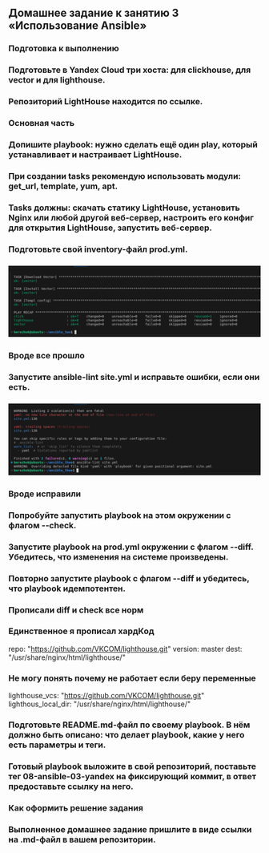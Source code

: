 



## Домашнее задание к занятию 3 «Использование Ansible»
### Подготовка к выполнению
### Подготовьте в Yandex Cloud три хоста: для clickhouse, для vector и для lighthouse.
### Репозиторий LightHouse находится по ссылке.
### Основная часть
### Допишите playbook: нужно сделать ещё один play, который устанавливает и настраивает LightHouse.
### При создании tasks рекомендую использовать модули: get_url, template, yum, apt.
### Tasks должны: скачать статику LightHouse, установить Nginx или любой другой веб-сервер, настроить его конфиг для открытия LightHouse, запустить веб-сервер.
### Подготовьте свой inventory-файл prod.yml.
### ![](https://github.com/Berezhok/ansible_thee/blob/main/img/playall.png)
### Вроде все прошло
### Запустите ansible-lint site.yml и исправьте ошибки, если они есть.
### ![](https://github.com/Berezhok/ansible_thee/blob/main/img/lint.png)
### Вроде исправили
### Попробуйте запустить playbook на этом окружении с флагом --check.
### Запустите playbook на prod.yml окружении с флагом --diff. Убедитесь, что изменения на системе произведены.
### Повторно запустите playbook с флагом --diff и убедитесь, что playbook идемпотентен.
### Прописали diff и check все норм
### Единственное я прописал хардКод 
repo: "https://github.com/VKCOM/lighthouse.git"
        version: master
        dest: "/usr/share/nginx/html/lighthouse/"
### Не могу понять почему не работает если беру переменные
lighthouse_vcs: "https://github.com/VKCOM/lighthouse.git"
lighthous_local_dir: "/usr/share/nginx/html/lighthouse/"
### Подготовьте README.md-файл по своему playbook. В нём должно быть описано: что делает playbook, какие у него есть параметры и теги.
### Готовый playbook выложите в свой репозиторий, поставьте тег 08-ansible-03-yandex на фиксирующий коммит, в ответ предоставьте ссылку на него.
### Как оформить решение задания
### Выполненное домашнее задание пришлите в виде ссылки на .md-файл в вашем репозитории.